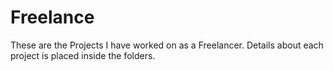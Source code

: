 # Freelance
These are the Projects I have worked on as a Freelancer. Details about each project is placed inside the folders.
